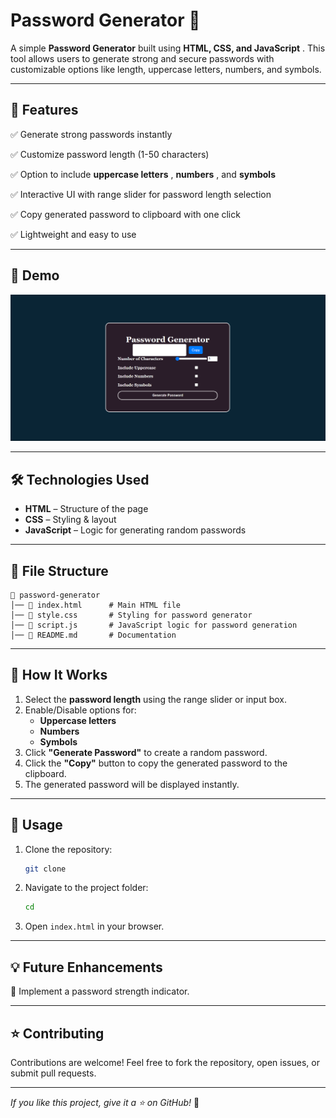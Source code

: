 # Password Generator 🔑

A simple **Password Generator** built using  **HTML, CSS, and JavaScript** . This tool allows users to generate strong and secure passwords with customizable options like length, uppercase letters, numbers, and symbols.

---

## 🚀 Features

✅ Generate strong passwords instantly

✅ Customize password length (1-50 characters)

✅ Option to include  **uppercase letters** ,  **numbers** , and **symbols**

✅ Interactive UI with range slider for password length selection

✅ Copy generated password to clipboard with one click

✅ Lightweight and easy to use

---

## 📸 Demo

![1742276636978](image/README/1742276636978.png)

---

## 🛠️ Technologies Used

* **HTML** – Structure of the page
* **CSS** – Styling & layout
* **JavaScript** – Logic for generating random passwords

---

## 📂 File Structure

```
📁 password-generator
│── 📄 index.html      # Main HTML file
│── 📄 style.css       # Styling for password generator
│── 📄 script.js       # JavaScript logic for password generation
│── 📄 README.md       # Documentation
```

---

## 📜 How It Works

1. Select the **password length** using the range slider or input box.
2. Enable/Disable options for:
   * **Uppercase letters**
   * **Numbers**
   * **Symbols**
3. Click **"Generate Password"** to create a random password.
4. Click the **"Copy"** button to copy the generated password to the clipboard.
5. The generated password will be displayed instantly.

---

## 🚀 Usage

1. Clone the repository:
   ```sh
   git clone 
   ```
2. Navigate to the project folder:
   ```sh
   cd 
   ```
3. Open `index.html` in your browser.

---

## 💡 Future Enhancements

🔹 Implement a password strength indicator.

---

## ⭐ Contributing

Contributions are welcome! Feel free to fork the repository, open issues, or submit pull requests.

---

*If you like this project, give it a ⭐ on GitHub!* 🚀
